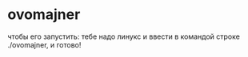 # ovomajner
чтобы его запустить:
тебе надо линукс и ввести в командой строке ./ovomajner, и готово!
